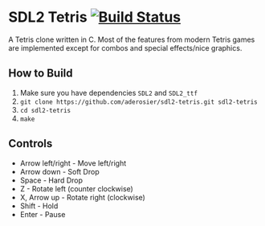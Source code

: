 SDL2 Tetris [![Build Status](https://travis-ci.org/aderosier/sdl2-tetris.svg?branch=master)](https://travis-ci.org/aderosier/sdl2-tetris)
===========

A Tetris clone written in C. Most of the features from modern Tetris games
are implemented except for combos and special effects/nice graphics.

How to Build
------------

1. Make sure you have dependencies `SDL2` and `SDL2_ttf`
2. `git clone https://github.com/aderosier/sdl2-tetris.git sdl2-tetris`
3. `cd sdl2-tetris`
4. `make`

Controls
--------

- Arrow left/right - Move left/right
- Arrow down - Soft Drop
- Space - Hard Drop
- Z - Rotate left (counter clockwise)
- X, Arrow up - Rotate right (clockwise)
- Shift - Hold
- Enter - Pause
